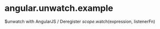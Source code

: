 angular.unwatch.example
====================

$unwatch with AngularJS / Deregister $scope.$watch(expression, listenerFn)
